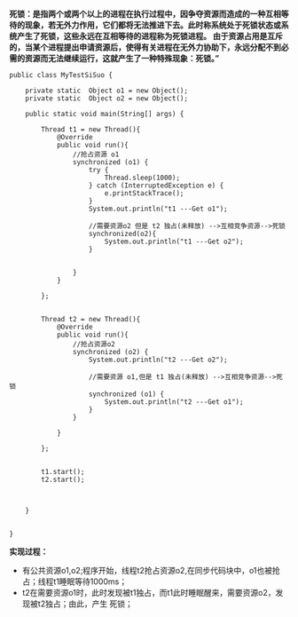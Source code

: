  **死锁：是指两个或两个以上的进程在执行过程中，因争夺资源而造成的一种互相等待的现象，若无外力作用，它们都将无法推进下去。此时称系统处于死锁状态或系统产生了死锁，这些永远在互相等待的进程称为死锁进程。 由于资源占用是互斥的，当某个进程提出申请资源后，使得有关进程在无外力协助下，永远分配不到必需的资源而无法继续运行，这就产生了一种特殊现象：死锁。”** 


```
public class MyTestSiSuo {
 
	private static  Object o1 = new Object();
	private static  Object o2 = new Object();
	
	public static void main(String[] args) {
		
		Thread t1 = new Thread(){
			@Override
			public void run(){
				//抢占资源 o1
				synchronized (o1) {
					try {
						Thread.sleep(1000);
					} catch (InterruptedException e) {
						e.printStackTrace();
					}
					System.out.println("t1 ---Get o1");
					
					//需要资源o2 但是 t2 独占(未释放) -->互相竞争资源-->死锁
					synchronized(o2){
						System.out.println("t1 ---Get o2");
					}
					
					
				}
			}
			
		};
		
		
		Thread t2 = new Thread(){
			@Override
			public void run(){
				//抢占资源o2
				synchronized (o2) {
					System.out.println("t2 ---Get o2");
					
					//需要资源 o1,但是 t1 独占(未释放) -->互相竞争资源-->死锁
					synchronized (o1) {
						System.out.println("t2 ---Get o1");
					}
				}
				
			}
			
		};
		
		
		t1.start();
		t2.start();
		
		
				
	}
	
 
}

```
 **实现过程：** 
- 有公共资源o1,o2;程序开始，线程t2抢占资源o2,在同步代码块中，o1也被抢占；线程t1睡眠等待1000ms；
- t2在需要资源o1时，此时发现被t1独占，而t1此时睡眠醒来，需要资源o2，发现被t2独占；由此，产生 死锁；